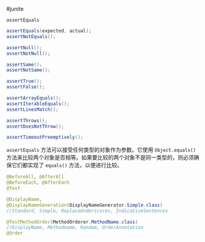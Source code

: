 #junite 

`assertEquals`

``` java
assertEquals(expected, actual);
assertNotEquals();

assertNull();
assertNotNull();

assertSame();
assertNotSame();

assertTrue();
assertFalse();

assertArrayEquals();
assertIterableEquals();
assertLinesMatch();

assertThrows();
assertDoesNotThrow();

assertTimeoutPreemptively();
```

`assertEquals` 方法可以接受任何类型的对象作为参数。它使用 `Object.equals()` 方法来比较两个对象是否相等。如果要比较的两个对象不是同一类型的，则必须确保它们都实现了 `equals()` 方法，以便进行比较。

```java
@BeforeAll, @AfterAll
@BeforeEach, @AfterEach
@Test

@DisplayName, 
@DisplayNameGeneration(DisplayNameGenerator.Simple.class)
//Standard, Simple, ReplaceUnderscores, IndicativeSentences

@TestMethodOrder(MethodOrderer.MethodName.class)
//DisplayName, Methodname, Random, OrderAnnotation
@Order
```